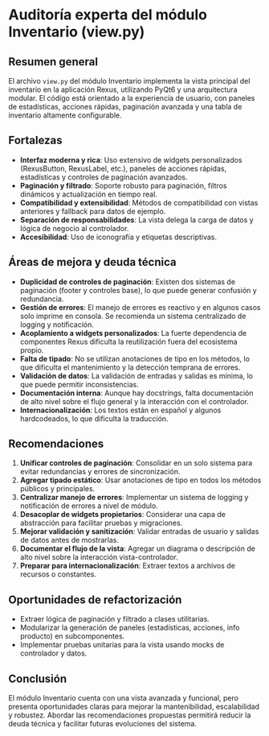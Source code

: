 # Auditoría experta del módulo Inventario (view.py)

## Resumen general
El archivo `view.py` del módulo Inventario implementa la vista principal del inventario en la aplicación Rexus, utilizando PyQt6 y una arquitectura modular. El código está orientado a la experiencia de usuario, con paneles de estadísticas, acciones rápidas, paginación avanzada y una tabla de inventario altamente configurable.

## Fortalezas
- **Interfaz moderna y rica**: Uso extensivo de widgets personalizados (RexusButton, RexusLabel, etc.), paneles de acciones rápidas, estadísticas y controles de paginación avanzados.
- **Paginación y filtrado**: Soporte robusto para paginación, filtros dinámicos y actualización en tiempo real.
- **Compatibilidad y extensibilidad**: Métodos de compatibilidad con vistas anteriores y fallback para datos de ejemplo.
- **Separación de responsabilidades**: La vista delega la carga de datos y lógica de negocio al controlador.
- **Accesibilidad**: Uso de iconografía y etiquetas descriptivas.

## Áreas de mejora y deuda técnica
- **Duplicidad de controles de paginación**: Existen dos sistemas de paginación (footer y controles base), lo que puede generar confusión y redundancia.
- **Gestión de errores**: El manejo de errores es reactivo y en algunos casos solo imprime en consola. Se recomienda un sistema centralizado de logging y notificación.
- **Acoplamiento a widgets personalizados**: La fuerte dependencia de componentes Rexus dificulta la reutilización fuera del ecosistema propio.
- **Falta de tipado**: No se utilizan anotaciones de tipo en los métodos, lo que dificulta el mantenimiento y la detección temprana de errores.
- **Validación de datos**: La validación de entradas y salidas es mínima, lo que puede permitir inconsistencias.
- **Documentación interna**: Aunque hay docstrings, falta documentación de alto nivel sobre el flujo general y la interacción con el controlador.
- **Internacionalización**: Los textos están en español y algunos hardcodeados, lo que dificulta la traducción.

## Recomendaciones
1. **Unificar controles de paginación**: Consolidar en un solo sistema para evitar redundancias y errores de sincronización.
2. **Agregar tipado estático**: Usar anotaciones de tipo en todos los métodos públicos y principales.
3. **Centralizar manejo de errores**: Implementar un sistema de logging y notificación de errores a nivel de módulo.
4. **Desacoplar de widgets propietarios**: Considerar una capa de abstracción para facilitar pruebas y migraciones.
5. **Mejorar validación y sanitización**: Validar entradas de usuario y salidas de datos antes de mostrarlas.
6. **Documentar el flujo de la vista**: Agregar un diagrama o descripción de alto nivel sobre la interacción vista-controlador.
7. **Preparar para internacionalización**: Extraer textos a archivos de recursos o constantes.

## Oportunidades de refactorización
- Extraer lógica de paginación y filtrado a clases utilitarias.
- Modularizar la generación de paneles (estadísticas, acciones, info producto) en subcomponentes.
- Implementar pruebas unitarias para la vista usando mocks de controlador y datos.

## Conclusión
El módulo Inventario cuenta con una vista avanzada y funcional, pero presenta oportunidades claras para mejorar la mantenibilidad, escalabilidad y robustez. Abordar las recomendaciones propuestas permitirá reducir la deuda técnica y facilitar futuras evoluciones del sistema.
